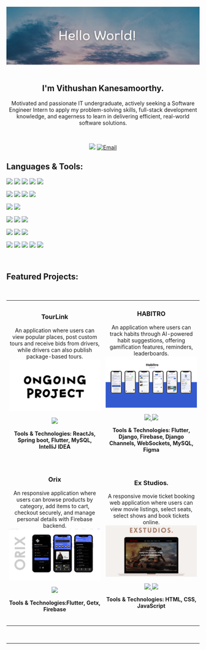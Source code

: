 ![GitHub Readme Profile Banner copy](assets/banner.png)
<br>
<br>

<h2 align=center>I'm Vithushan Kanesamoorthy.</h2>
<p align="center"> Motivated and passionate IT undergraduate, actively seeking a Software Engineer Intern to apply my
 problem-solving skills, full-stack development knowledge, and eagerness to learn in delivering efficient,
 real-world software solutions.</p>
<br>
<p align="center">
  <a href="https://www.linkedin.com/in/vithu29/"><img src="https://skillicons.dev/icons?i=linkedin" /></a>
  <a href="mailto:vithukanes@gmail.com"><img src="https://skillicons.dev/icons?i=gmail" alt="Email" /></a>
</p>

<h2 align="left">Languages & Tools:</h2>

<!--### 💻 Programming Languages-->
<p>
  <img src="https://img.shields.io/badge/Java-007396?style=for-the-badge&logo=openjdk&logoColor=white"/>
  <img src="https://img.shields.io/badge/Python-3776AB?style=for-the-badge&logo=python&logoColor=white"/>
  <img src="https://img.shields.io/badge/C-00599C?style=for-the-badge&logo=c&logoColor=white"/>
  <img src="https://img.shields.io/badge/Dart-0175C2?style=for-the-badge&logo=dart&logoColor=white"/>
  <img src="https://img.shields.io/badge/JavaScript-F7DF1E?style=for-the-badge&logo=javascript&logoColor=black"/>
</p>

<!--### 🌐 Web Development-->
<p>
  <img src="https://img.shields.io/badge/React-20232a?style=for-the-badge&logo=react&logoColor=61DAFB"/>
  <img src="https://img.shields.io/badge/Django-092E20?style=for-the-badge&logo=django&logoColor=white"/>
  <img src="https://img.shields.io/badge/Spring%20Boot-6DB33F?style=for-the-badge&logo=springboot&logoColor=white"/>
  <img src="https://img.shields.io/badge/Tailwind_CSS-06B6D4?style=for-the-badge&logo=tailwindcss&logoColor=white"/>
</p>

<!--### 📱 Mobile Development-->
<p>
  <img src="https://img.shields.io/badge/Flutter-02569B?style=for-the-badge&logo=flutter&logoColor=white"/>
  <img src="https://img.shields.io/badge/Firebase-FFCA28?style=for-the-badge&logo=firebase&logoColor=black"/>
</p>

<!--### 🗄️ Databases -->
<p>
  <img src="https://img.shields.io/badge/MySQL-005C84?style=for-the-badge&logo=mysql&logoColor=white"/>
  <img src="https://img.shields.io/badge/MSSQL-CC2927?style=for-the-badge&logo=microsoftsqlserver&logoColor=white"/>
  <img src="https://img.shields.io/badge/PostgreSQL-316192?style=for-the-badge&logo=postgresql&logoColor=white"/>
</p>

<!--### ☁️ Cloud & DevOps-->
<p>
  <img src="https://img.shields.io/badge/Cloudinary-3448C5?style=for-the-badge&logo=cloudinary&logoColor=white"/>
  <img src="https://img.shields.io/badge/Microsoft%20Azure-0078D4?style=for-the-badge&logo=microsoftazure&logoColor=white"/>
  <img src="https://img.shields.io/badge/AWS-232F3E?style=for-the-badge&logo=amazonaws&logoColor=white"/>
</p>

<!--### ⚙️ Tools & Platforms-->
<p>
  <img src="https://img.shields.io/badge/Git-F05032?style=for-the-badge&logo=git&logoColor=white"/>
  <img src="https://img.shields.io/badge/GitHub-181717?style=for-the-badge&logo=github&logoColor=white"/>
  <img src="https://img.shields.io/badge/Docker-2496ED?style=for-the-badge&logo=docker&logoColor=white"/>
  <img src="https://img.shields.io/badge/Postman-FF6C37?style=for-the-badge&logo=postman&logoColor=white"/>
  <img src="https://img.shields.io/badge/Figma-F24E1E?style=for-the-badge&logo=figma&logoColor=white"/>
</p>

<br>
 
<h2 align="left">Featured Projects:</h2>
<br>

<table align="center">
<tr>
  <!-- Project 1 -->
  <td align="center" width="50%">
    <h3>TourLink</h3>
    <p style="margin:0;"> An application where users can view popular places, post custom tours and receive bids from drivers, while drivers can also publish package-based tours.</p>
    <a href="https://github.com/Vithu-29/TourLink" target="_blank">
      <img src="assets/ongoing.png" width="350" alt="tourlink">
    </a>
    <p>
      <a href="https://github.com/Vithu-29/TourLink" target="_blank">
        <img src="https://img.shields.io/badge/CODE-555555?style=for-the-badge&logo=github&logoColor=white">
      </a>
    </p>
    <p><strong>Tools & Technologies: ReactJs, Spring boot, Flutter, MySQL, IntelliJ IDEA</strong> </p>
   <br>
  </td>

  <!-- Project 2 -->
  <td align="center" width="50%">
    <h3>HABITRO</h3>
    <p style="margin:0;">An application where users can track habits through AI-powered habit suggestions, offering gamification features, reminders, leaderboards.</p>
    <a href="https://github.com/Vithu-29/Project-HABITRO" target="_blank">
      <img src="assets/habitro.png" width="350" alt="habitro">
    </a>
    <p>
      <a href="https://github.com/Vithu-29/Project-HABITRO" target="_blank">
        <img src="https://img.shields.io/badge/CODE-555555?style=for-the-badge&logo=github&logoColor=white">
      </a>
      <a href="https://youtu.be/uANcASu3fII" target="_blank">
        <img src="https://img.shields.io/badge/Demo%20Video-4CAF50?style=for-the-badge&logo=googlesitekit&logoColor=white">
      </a>
    </p>
    <p><strong>Tools & Technologies: Flutter, Django, Firebase, Django Channels, WebSockets, MySQL, Figma </strong></p>
   <br>
  </td>
</tr>

<tr>
  <!-- Project 3 -->
  <td align="center" width="50%">
    <h3>Orix</h3>
    <p style="margin:0;">An responsive application where users can browse products by category, add items to cart, checkout securely, and manage personal details with Firebase backend.</p>
    <a href="https://github.com/Vithu-29/Orix" target="_blank">
      <img src="assets/orix.png" width="350" alt="habitro">
    </a>
    <p>
      <a href="https://github.com/Vithu-29/Orix" target="_blank">
        <img src="https://img.shields.io/badge/CODE-555555?style=for-the-badge&logo=github&logoColor=white">
      </a>
    </p>
    <p><strong>Tools & Technologies:Flutter, Getx, Firebase</strong></p>
   <br>
  </td>

  <!-- Project 4 -->
  <td align="center" width="50%">
    <h3>Ex Studios.</h3>
    <p style="margin:0;">A responsive movie ticket booking web application where users can view movie listings, select seats, select shows and book tickets online.</p>
    <a href="https://github.com/Vithu-29/ExStudios" target="_blank">
      <img src="assets/studios.png" width="350" alt="habitro">
    </a>
    <p>
      <a href="https://github.com/Vithu-29/ExStudios" target="_blank">
        <img src="https://img.shields.io/badge/CODE-555555?style=for-the-badge&logo=github&logoColor=white">
      </a>
      <a href="https://vithu-29.github.io/ExStudios/" target="_blank">
        <img src="https://img.shields.io/badge/View%20Site-4CAF50?style=for-the-badge&logo=googlesitekit&logoColor=white">
      </a>
    </p>
    <p><strong>Tools & Technologies: HTML, CSS, JavaScript</strong></p>
   <br>
  </td>
</tr>
</table>


<br>
<hr>                                                                                      
<br>
</p>
